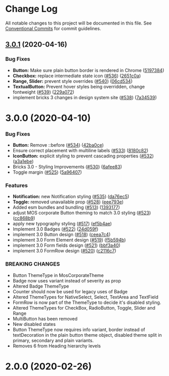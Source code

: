 # Change Log

All notable changes to this project will be documented in this file.
See [Conventional Commits](https://conventionalcommits.org) for commit guidelines.

## [3.0.1](https://github.com/MyOnlineStore/bricks/compare/@myonlinestore/bricks@3.0.0...@myonlinestore/bricks@3.0.1) (2020-04-16)


### Bug Fixes

* **Button:** Make sure plain button border is rendered in Chrome ([5197384](https://github.com/MyOnlineStore/bricks/commit/5197384baa38bc42f499454146a526c0eaf08a54))
* **Checkbox:** replace intermediate state icon ([#536](https://github.com/MyOnlineStore/bricks/issues/536)) ([2651c0a](https://github.com/MyOnlineStore/bricks/commit/2651c0a826586d5646564371c907a21aa04f065e))
* **Range, Slider:** prevent style overrides ([#540](https://github.com/MyOnlineStore/bricks/issues/540)) ([06cd534](https://github.com/MyOnlineStore/bricks/commit/06cd534ad5186c3c23e26003d538634113e83140))
* **TextualButton:** Prevent hover styles being overridden, change fontweight ([#539](https://github.com/MyOnlineStore/bricks/issues/539)) ([229a072](https://github.com/MyOnlineStore/bricks/commit/229a0722e2d326f1a466c57ebc50569001af5277))
* implement bricks 3 changes in design system site ([#538](https://github.com/MyOnlineStore/bricks/issues/538)) ([7a34539](https://github.com/MyOnlineStore/bricks/commit/7a34539eba2eb8a7bbcaa4b1c300d9c92ffffc34))





# 3.0.0 (2020-04-10)


### Bug Fixes

* **Button:** Remove ::before ([#534](https://github.com/MyOnlineStore/bricks/issues/534)) ([42ba0ce](https://github.com/MyOnlineStore/bricks/commit/42ba0ce1db4ac363976378276ae3e00c601a606c))
* Ensure correct placement with multiline labels ([#533](https://github.com/MyOnlineStore/bricks/issues/533)) ([8180c82](https://github.com/MyOnlineStore/bricks/commit/8180c82666dd001623035c9e35a9981a63836ef7))
* **IconButton:** explicit styling to prevent cascading properties ([#532](https://github.com/MyOnlineStore/bricks/issues/532)) ([a3a1ebe](https://github.com/MyOnlineStore/bricks/commit/a3a1ebe323b02cd51912ac5ddf984a4f03eeed04))
* Bricks 3.0 - Styling Improvements ([#530](https://github.com/MyOnlineStore/bricks/issues/530)) ([6afee83](https://github.com/MyOnlineStore/bricks/commit/6afee83d02515cc581e1256a02c334fd7782d65c))
* Toggle margin ([#525](https://github.com/MyOnlineStore/bricks/issues/525)) ([5a96407](https://github.com/MyOnlineStore/bricks/commit/5a964077470c825c790d6bbd9838a80d69727971))


### Features

* **Notification:** new Notification styling ([#535](https://github.com/MyOnlineStore/bricks/issues/535)) ([da76ec5](https://github.com/MyOnlineStore/bricks/commit/da76ec5cedafd077289d8588d3e69084a0ea489a))
* **Toggle:** removed unavailable prop ([#528](https://github.com/MyOnlineStore/bricks/issues/528)) ([eee793e](https://github.com/MyOnlineStore/bricks/commit/eee793e36fa4e5ef241cc1cd078eb9fcaabadc60))
* Added esm bundles and bundling ([#513](https://github.com/MyOnlineStore/bricks/issues/513)) ([1393177](https://github.com/MyOnlineStore/bricks/commit/13931777bba856f12d6ddf243e148288ced23db3))
* adjust MOS corporate Button theming to match 3.0 styling ([#523](https://github.com/MyOnlineStore/bricks/issues/523)) ([cc868b9](https://github.com/MyOnlineStore/bricks/commit/cc868b92c94eb7877a6c8839ccc87c06891968c9))
* apply new typography styling ([#517](https://github.com/MyOnlineStore/bricks/issues/517)) ([ef5b4ae](https://github.com/MyOnlineStore/bricks/commit/ef5b4ae90956e93e215310ac56f165d8033a770a))
* Implement 3.0 Badges ([#522](https://github.com/MyOnlineStore/bricks/issues/522)) ([24d059f](https://github.com/MyOnlineStore/bricks/commit/24d059f6fe3b2421aafe0f4c3275141ac7771002))
* implement 3.0 Button design ([#518](https://github.com/MyOnlineStore/bricks/issues/518)) ([ceea7c4](https://github.com/MyOnlineStore/bricks/commit/ceea7c4e17892093a5a23ab5385f726f3c02df03))
* implement 3.0 Form Element design ([#519](https://github.com/MyOnlineStore/bricks/issues/519)) ([f5b594b](https://github.com/MyOnlineStore/bricks/commit/f5b594b033dab278fe80f88215ac47d88abe5381))
* implement 3.0 Form fields design ([#521](https://github.com/MyOnlineStore/bricks/issues/521)) ([bbf3a40](https://github.com/MyOnlineStore/bricks/commit/bbf3a4025896a41642826b3062795e2d92214748))
* implement 3.0 FormRow design  ([#520](https://github.com/MyOnlineStore/bricks/issues/520)) ([c2116c7](https://github.com/MyOnlineStore/bricks/commit/c2116c704cbf19cdec6abd559e981128cc0d3a5c))


### BREAKING CHANGES

* Button ThemeType in MosCorporateTheme
* Badge now uses variant instead of severity as prop
* Altered Badge ThemeType
* Counter should now be used for legacy uses of Badge
* Altered ThemeTypes for NativeSelect, Select, TextArea and TextField
* FormRow is now part of the ThemeType to decide it's disabled styling.
* Altered ThemeTypes for CheckBox, RadioButton, Toggle, Slider and Range
* MultiButton has been removed
* New disabled states
* Button ThemeType now requires info variant, border instead of textDecoration in the plain button theme object, disabled theme split in primary, secondary and plain variants.
* Removes 6 from Heading hierarchy levels



# 2.0.0 (2020-02-26)
